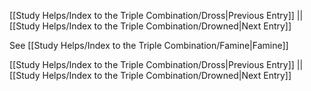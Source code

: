 [[Study Helps/Index to the Triple Combination/Dross|Previous Entry]]  ||  [[Study Helps/Index to the Triple Combination/Drowned|Next Entry]]

 See [[Study Helps/Index to the Triple Combination/Famine|Famine]]

[[Study Helps/Index to the Triple Combination/Dross|Previous Entry]]  ||  [[Study Helps/Index to the Triple Combination/Drowned|Next Entry]]
